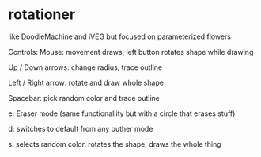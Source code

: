 # rotationer
like DoodleMachine and iVEG but focused on parameterized flowers

Controls:
  Mouse: movement draws, left button rotates shape while drawing
  
  Up / Down arrows: change radius, trace outline
  
  Left / Right arrow: rotate and draw whole shape
  
  Spacebar: pick random color and trace outline
  
  e: Eraser mode (same functionallity but with a circle that erases stuff)
  
  d: switches to default from any outher mode
  
  s: selects random color, rotates the shape, draws the whole thing
